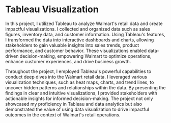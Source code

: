 # Tableau Visualization

In this project, I utilized Tableau to analyze Walmart's retail data and create impactful visualizations. 
I collected and organized data such as sales figures, inventory data, and customer information. Using 
Tableau's features, I transformed the data into interactive dashboards and charts, allowing stakeholders 
to gain valuable insights into sales trends, product performance, and customer behavior. These visualizations 
enabled data-driven decision-making, empowering Walmart to optimize operations, enhance customer experiences, 
and drive business growth.


Throughout the project, I employed Tableau's powerful capabilities to conduct deep dives into the Walmart 
retail data. I leveraged various visualization techniques, such as heat maps, charts, and trend lines, to 
uncover hidden patterns and relationships within the data. By presenting the findings in clear and intuitive 
visualizations, I provided stakeholders with actionable insights for informed decision-making. The project 
not only showcased my proficiency in Tableau and data analytics but also demonstrated the value of using data 
visualization to drive impactful outcomes in the context of Walmart's retail operations.
